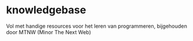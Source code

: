 # knowledgebase
Vol met handige resources voor het leren van programmeren, bijgehouden door MTNW (Minor The Next Web)
